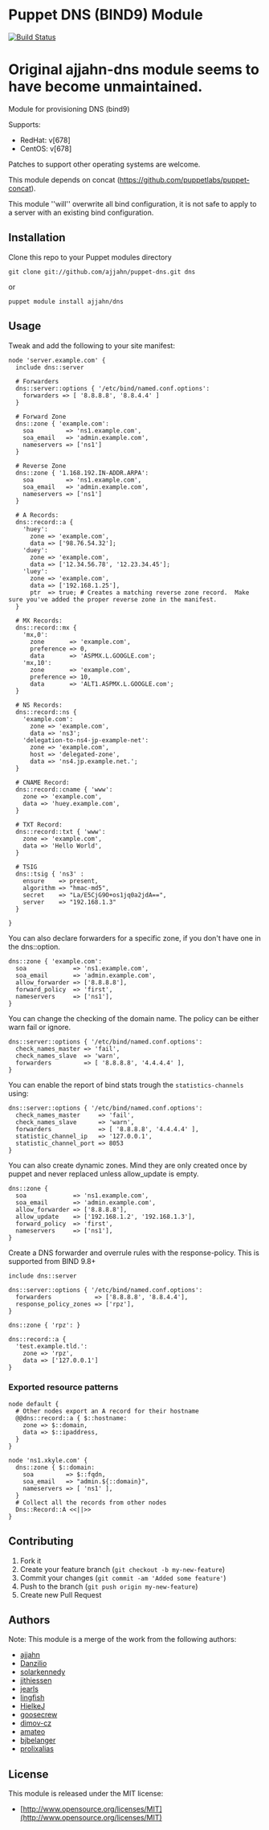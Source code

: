 # Puppet DNS (BIND9) Module

[![Build Status](https://travis-ci.org/prolixalias/puppet-dns.png?branch=master)](https://travis-ci.org/prolixalias/puppet-dns)

# Original ajjahn-dns module seems to have become unmaintained.

Module for provisioning DNS (bind9)

Supports:

* RedHat: v[678]
* CentOS: v[678]

Patches to support other operating systems are welcome.

This module depends on concat (https://github.com/puppetlabs/puppet-concat).

This module ''will'' overwrite all bind configuration, it is not safe to apply
to a server with an existing bind configuration.

## Installation

Clone this repo to your Puppet modules directory

    git clone git://github.com/ajjahn/puppet-dns.git dns

or

    puppet module install ajjahn/dns

## Usage

Tweak and add the following to your site manifest:

```puppet
node 'server.example.com' {
  include dns::server

  # Forwarders
  dns::server::options { '/etc/bind/named.conf.options':
    forwarders => [ '8.8.8.8', '8.8.4.4' ]
  }

  # Forward Zone
  dns::zone { 'example.com':
    soa         => 'ns1.example.com',
    soa_email   => 'admin.example.com',
    nameservers => ['ns1']
  }

  # Reverse Zone
  dns::zone { '1.168.192.IN-ADDR.ARPA':
    soa         => 'ns1.example.com',
    soa_email   => 'admin.example.com',
    nameservers => ['ns1']
  }

  # A Records:
  dns::record::a {
    'huey':
      zone => 'example.com',
      data => ['98.76.54.32'];
    'duey':
      zone => 'example.com',
      data => ['12.34.56.78', '12.23.34.45'];
    'luey':
      zone => 'example.com',
      data => ['192.168.1.25'],
      ptr  => true; # Creates a matching reverse zone record.  Make sure you've added the proper reverse zone in the manifest.
  }

  # MX Records:
  dns::record::mx {
    'mx,0':
      zone       => 'example.com',
      preference => 0,
      data       => 'ASPMX.L.GOOGLE.com';
    'mx,10':
      zone       => 'example.com',
      preference => 10,
      data       => 'ALT1.ASPMX.L.GOOGLE.com';
  }

  # NS Records:
  dns::record::ns {
    'example.com':
      zone => 'example.com',
      data => 'ns3';
    'delegation-to-ns4-jp-example-net':
      zone => 'example.com',
      host => 'delegated-zone',
      data => 'ns4.jp.example.net.';
  }

  # CNAME Record:
  dns::record::cname { 'www':
    zone => 'example.com',
    data => 'huey.example.com',
  }

  # TXT Record:
  dns::record::txt { 'www':
    zone => 'example.com',
    data => 'Hello World',
  }

  # TSIG
  dns::tsig { 'ns3' :
    ensure    => present,
    algorithm => "hmac-md5",
    secret    => "La/E5CjG9O+os1jq0a2jdA==",
    server    => "192.168.1.3"
  }

}
```

You can also declare forwarders for a specific zone, if you don't have one in the dns::option.

```puppet
dns::zone { 'example.com':
  soa             => 'ns1.example.com',
  soa_email       => 'admin.example.com',
  allow_forwarder => ['8.8.8.8'],
  forward_policy  => 'first',
  nameservers     => ['ns1'],
}
```

You can change the checking of the domain name. The policy can be either warn fail or ignore.

```puppet
dns::server::options { '/etc/bind/named.conf.options':
  check_names_master => 'fail',
  check_names_slave  => 'warn',
  forwarders         => [ '8.8.8.8', '4.4.4.4' ],
}
```

You can enable the report of bind stats trough the `statistics-channels` using:

```puppet
dns::server::options { '/etc/bind/named.conf.options':
  check_names_master     => 'fail',
  check_names_slave      => 'warn',
  forwarders             => [ '8.8.8.8', '4.4.4.4' ],
  statistic_channel_ip   => '127.0.0.1',
  statistic_channel_port => 8053
}
```

You can also create dynamic zones. Mind they are only created once by puppet and never replaced unless allow_update is empty.

```puppet
dns::zone {
  soa             => 'ns1.example.com',
  soa_email       => 'admin.example.com',
  allow_forwarder => ['8.8.8.8'],
  allow_update    => ['192.168.1.2', '192.168.1.3'],
  forward_policy  => 'first',
  nameservers     => ['ns1'],
}
```

Create a DNS forwarder and overrule rules with the response-policy. This is supported from BIND 9.8+ 

```puppet
include dns::server

dns::server::options { '/etc/bind/named.conf.options':
  forwarders            => ['8.8.8.8', '8.8.4.4'],
  response_policy_zones => ['rpz'],
}

dns::zone { 'rpz': }

dns::record::a {
  'test.example.tld.':
    zone => 'rpz',
    data => ['127.0.0.1']
}
```

### Exported resource patterns

```puppet
node default {
  # Other nodes export an A record for their hostname
  @@dns::record::a { $::hostname:
    zone => $::domain,
    data => $::ipaddress,
  }
}

node 'ns1.xkyle.com' {
  dns::zone { $::domain:
    soa         => $::fqdn,
    soa_email   => "admin.${::domain}",
    nameservers => [ 'ns1' ],
  }
  # Collect all the records from other nodes
  Dns::Record::A <<||>>
}
```

## Contributing

1. Fork it
2. Create your feature branch (`git checkout -b my-new-feature`)
3. Commit your changes (`git commit -am 'Added some feature'`)
4. Push to the branch (`git push origin my-new-feature`)
5. Create new Pull Request

## Authors

Note: This module is a merge of the work from the following authors:
* [ajjahn](https://github.com/ajjahn/puppet-dns)
* [Danzilio](https://github.com/danzilio)
* [solarkennedy](https://github.com/solarkennedy)
* [jjthiessen](https://github.com/jjthiessen)
* [jearls](https://github.com/jearls)
* [lingfish](https://github.com/lingfish)
* [HielkeJ](https://github.com/HielkeJ)
* [goosecrew](https://github.com/goosecrew)
* [dimov-cz](https://github.com/dimov-cz)
* [amateo](https://github.com/amateo)
* [bjbelanger](https://github.com/bjbelanger)
* [prolixalias](https://github.com/prolixalias)

## License

This module is released under the MIT license:

* [http://www.opensource.org/licenses/MIT](http://www.opensource.org/licenses/MIT)
